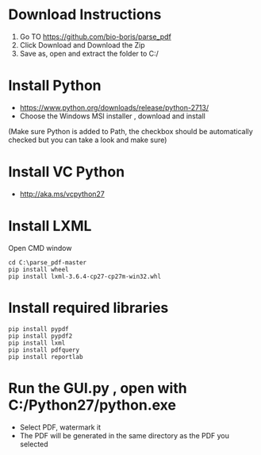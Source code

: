 # Download Instructions
1. Go TO https://github.com/bio-boris/parse_pdf
2. Click Download and Download the Zip
3. Save as, open and extract the folder to C:/

# Install Python
* https://www.python.org/downloads/release/python-2713/
* Choose the Windows MSI installer , download and install

(Make sure Python is added to Path,
 the checkbox should be automatically
 checked but you can take a look and make sure)

# Install VC Python
* http://aka.ms/vcpython27

# Install LXML
Open CMD window

    cd C:\parse_pdf-master
    pip install wheel
    pip install lxml-3.6.4-cp27-cp27m-win32.whl

# Install required libraries
    pip install pypdf
    pip install pypdf2
    pip install lxml
    pip install pdfquery
    pip install reportlab

# Run the GUI.py , open with C:/Python27/python.exe

* Select PDF, watermark it
* The PDF will be generated in the same directory as the PDF you selected

